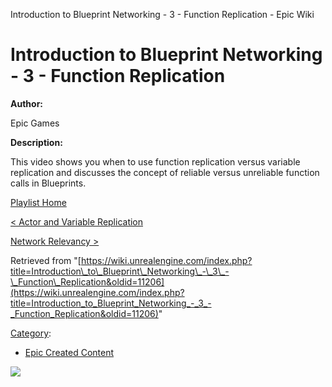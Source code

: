 Introduction to Blueprint Networking - 3 - Function Replication - Epic Wiki                    

Introduction to Blueprint Networking - 3 - Function Replication
===============================================================

**Author:**

Epic Games

**Description:**

This video shows you when to use function replication versus variable replication and discusses the concept of reliable versus unreliable function calls in Blueprints.

  

[Playlist Home](/Category:Epic_Video_Playlists "Category:Epic Video Playlists")

[< Actor and Variable Replication](/Introduction_to_Blueprint_Networking_-_2_-_Actor_and_Variable_Replication "Introduction to Blueprint Networking - 2 - Actor and Variable Replication")

[Network Relevancy >](/Introduction_to_Blueprint_Networking_-_4_-_Network_Relevancy "Introduction to Blueprint Networking - 4 - Network Relevancy")

Retrieved from "[https://wiki.unrealengine.com/index.php?title=Introduction\_to\_Blueprint\_Networking\_-\_3\_-\_Function\_Replication&oldid=11206](https://wiki.unrealengine.com/index.php?title=Introduction_to_Blueprint_Networking_-_3_-_Function_Replication&oldid=11206)"

[Category](/Special:Categories "Special:Categories"):

*   [Epic Created Content](/Category:Epic_Created_Content "Category:Epic Created Content")

  ![](https://tracking.unrealengine.com/track.png)